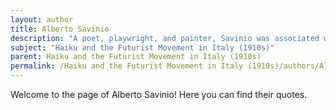 ```yaml
---
layout: author
title: Alberto Savinio
description: "A poet, playwright, and painter, Savinio was associated with Futurism and Surrealism. His works often delved into surreal landscapes and nature, blending the ordinary with the extraordinary, reflecting a fascination with both the past and the future."
subject: "Haiku and the Futurist Movement in Italy (1910s)"
parent: Haiku and the Futurist Movement in Italy (1910s)
permalink: /Haiku and the Futurist Movement in Italy (1910s)/authors/Alberto-Savinio/
---
```


Welcome to the page of Alberto Savinio! Here you can find their quotes.

